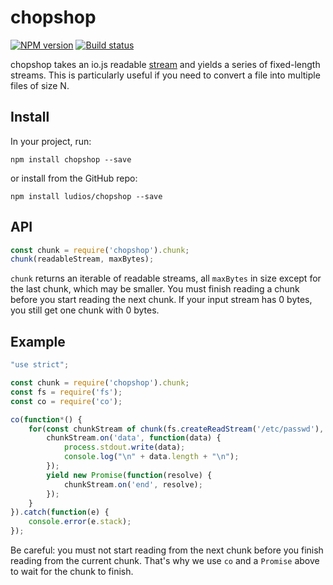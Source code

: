 chopshop
===

[![NPM version][npm-image]][npm-url]
[![Build status][travis-image]][travis-url]

chopshop takes an io.js readable [stream](https://iojs.org/api/stream.html)
and yields a series of fixed-length streams.  This is particularly useful
if you need to convert a file into multiple files of size N.


Install
---

In your project, run:

```
npm install chopshop --save
```

or install from the GitHub repo:

```
npm install ludios/chopshop --save
```


API
---
```js
const chunk = require('chopshop').chunk;
chunk(readableStream, maxBytes);
```

`chunk` returns an iterable of readable streams, all `maxBytes` in size
except for the last chunk, which may be smaller.  You must finish reading
a chunk before you start reading the next chunk.  If your input stream
has 0 bytes, you still get one chunk with 0 bytes.


Example
---

```js
"use strict";

const chunk = require('chopshop').chunk;
const fs = require('fs');
const co = require('co');

co(function*() {
	for(const chunkStream of chunk(fs.createReadStream('/etc/passwd'), 100)) {
		chunkStream.on('data', function(data) {
			process.stdout.write(data);
			console.log("\n" + data.length + "\n");
		});
		yield new Promise(function(resolve) {
			chunkStream.on('end', resolve);
		});
	}
}).catch(function(e) {
	console.error(e.stack);
});
```

Be careful: you must not start reading from the next chunk before you finish
reading from the current chunk.  That's why we use `co` and a `Promise` above
to wait for the chunk to finish.

[npm-image]: https://img.shields.io/npm/v/chopshop.svg
[npm-url]: https://npmjs.org/package/chopshop
[travis-image]: https://img.shields.io/travis/ludios/chopshop.svg
[travis-url]: https://travis-ci.org/ludios/chopshop
